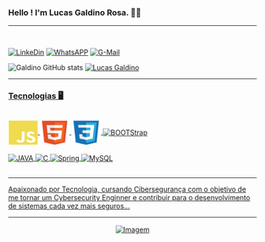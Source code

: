 
### Hello ! I'm Lucas Galdino Rosa. 🖐🏽
---
<br/>

[![LinkeDin](https://img.shields.io/badge/LinkedIn-0077B5?style=for-the-badge&logo=linkedin&logoColor=white)](https://www.linkedin.com/in/lucas-galdino-592000267/)
[![WhatsAPP](https://img.shields.io/badge/WhatsApp-25D366?style=for-the-badge&logo=whatsapp&logoColor=white)](https://wa.me/5547997316351)
[![G-Mail](https://img.shields.io/badge/Gmail-D14836?style=for-the-badge&logo=gmail&logoColor=white)](mailto:lucasgaldinorosa2904@gmail.com)

<div>
    
![Galdino GitHub stats](https://github-readme-stats.vercel.app/api?username=SrLucasGaldinor&show_icons=true&theme=dark)
    <a href="https://github.com/SrLucasGaldinor">
    <img height="195em" src="https://github-readme-stats.vercel.app/api/top-langs/?username=SrLucasGaldinor&layout=compact&langs_count=4&theme=dark" alt="Lucas Galdino"/>
</div>

---
### Tecnologias 🖥️

<div style="display: inline_block"><br/>
    <img align="center" alt="Js" height="50" width="60" src="https://raw.githubusercontent.com/devicons/devicon/master/icons/javascript/javascript-plain.svg">
    <img align="center" alt="HTML" height="50" width="60" src="https://raw.githubusercontent.com/devicons/devicon/master/icons/html5/html5-original.svg">
    <img align="center" alt="CSS" height="50" width="60" src="https://raw.githubusercontent.com/devicons/devicon/master/icons/css3/css3-original.svg">
    <img align="center" alt="BOOTStrap" height="50" width="60" src="https://cdn.jsdelivr.net/gh/devicons/devicon@latest/icons/bootstrap/bootstrap-original.svg" />
    <br/>
    <br/>
    <img align="center" alt="JAVA" height="50" width="60" src="https://cdn.jsdelivr.net/gh/devicons/devicon/icons/java/java-original.svg">
    <img align="center" alt="C" height="50" width="60" src="https://cdn.jsdelivr.net/gh/devicons/devicon/icons/c/c-original.svg">
    <img style="background-color white" align="center" alt="Spring" height="50" width="60" src="https://cdn.jsdelivr.net/gh/devicons/devicon@latest/icons/spring/spring-original.svg" />
    <img align="center" alt="MySQL" height="50" width="60" src="https://cdn.jsdelivr.net/gh/devicons/devicon@latest/icons/mysql/mysql-original.svg" />
</div><br/>

---
Apaixonado por Tecnologia, cursando Cibersegurança com o objetivo de me tornar um Cybersecurity Enginner e contribuir para o desenvolvimento de sistemas cada vez mais seguros...

---
<p align="center">
  <img align="center"  height="500" width="1100" src="https://i.redd.it/jb0u633yc7v81.gif" alt="Imagem">
</p>
